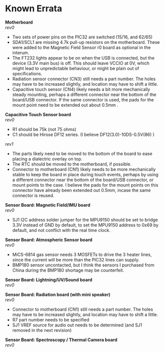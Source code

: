 Known Errata
======

**Motherboard**  
*rev0*
- Two sets of power pins on the PIC32 are switched (15/16, and 62/65)
- SDA1/SCL1 are missing 4.7k pull-up resistors on the motherboard.  These were added to the Magnetic Field Sensor r0 board as optional in the interum.
- The FT232 lights appear to be on when the USB is connected, but the device (3.3V main bus) is off.  This should leave VCCIO at 0V, which might lead to unpredictable behaviour, or might be plain out of specifications. 
- Radiation sensor connector (CN3) still needs a part number.  The holes may have to be increased slightly, and location may have to shift a little. 
- Capacitive touch sensor (CN4) likely needs a bit more mechanically steady mounting, perhaps a different connector near the bottom of the board/USB connector.  If the same connector is used, the pads for the mount point need to be extended out about 0.5mm . 

**Capacitive Touch Sensor board**  
*rev0*
- R1 should be 75k (not 75 ohms)
- C1 should be Hirose DF12 series.  (I believe DF12(3.0)-10DS-0.5V(86) )

*rev1*
- The parts likely need to be moved to the bottom of the board to ease placing a dialectric overlay on top.
- The RTC should be moved to the motherboard, if possible. 
- Connector to motherboard (CN1) likely needs to be more mechanically stable to keep the board in place during touch events, perhaps by using a different connector near the bottom of the board/USB connector, or mount points to the case.  I believe the pads for the mount points on this connector have already been extended out 0.5mm, incase the same connector is reused. 

**Sensor Board: Magnetic Field/IMU board**  
*rev0*
- SJ1 I2C address solder jumper for the MPU9150 should be set to bridge 3.3V instead of GND by default, to set the MPU9150 address to 0x69 by default, and not conflict with the real time clock. 

**Sensor Board: Atmospheric Sensor board**  
*rev0*
- MiCS-6814 gas sensor needs 3 MOSFETs to drive the 3 heater lines, since the current will be more than the PIC32 lines can supply. 
- BMP180 sensor uncontacted, but I think the sensors I purchased from China during the BMP180 shortage may be counterfeit. 

**Sensor Board: Lightning/UV/Sound board**  
*rev0*

**Sensor Board: Radiation board (with mini speaker)**  
*rev0*
- Connector to motherboard (CN1) still needs a part number.  The holes may have to be increased slightly, and location may have to shift a little. 
- R7 part number needs to be specified
- SJ1 VREF source for audio out needs to be determined (and SJ1 removed in the next revision)

**Sensor Board: Spectroscopy / Thermal Camera board**  
*rev0*

